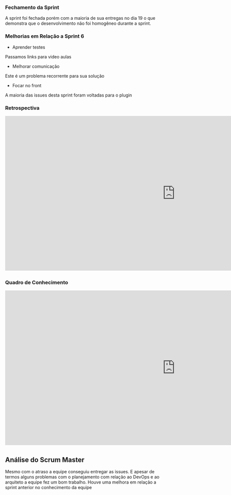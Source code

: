 ### Fechamento da Sprint
A sprint foi fechada porém com a maioria de sua entregas no dia 19 o que demonstra que o desenvolvimento não foi homogêneo durante a sprint.

### Melhorias em Relação a __Sprint__ 6
* Aprender testes

Passamos links para video aulas

* Melhorar comunicação

Este é um problema recorrente para sua solução

* Focar no front

A maioria das issues desta sprint foram voltadas para o plugin

### Retrospectiva
<iframe width="1100" height="500" frameborder="0" src="https://docs.google.com/document/d/e/2PACX-1vS2IJCfwBn9BoMnhUXb5fzpwNOy15Wjd59p0nz8JHjF0IFA4zD9nxZyGFwzqKTHIWf9L-zkx3-oLFLj/pub" scrolling="no" style="overflow: hidden; margin-bottom: 5px;">Your browser is not able to display frames</iframe>

### Quadro de Conhecimento
<iframe width="1100" height="500" frameborder="0" src="https://docs.google.com/spreadsheets/d/e/2PACX-1vQz4PB1QudgJp7Resl8wUHgxOGqkoSUCB47p7MJxv02Co7vuFXVY0JxMVbYuSR9alX9l6H8kZnjqhd3/pubhtml?gid=528995773&single=true
" scrolling="no" style="overflow: hidden; margin-bottom: 5px;">Your browser is not able to display frames</iframe>

## Análise do Scrum Master
Mesmo com o atraso a equipe conseguiu entregar as issues.
E apesar de termos alguns problemas com o planejamento com relação ao DevOps e ao arquiteto a equipe fez um bom trabalho.
Houve uma melhora em relação a sprint anterior no conhecimento da equipe
